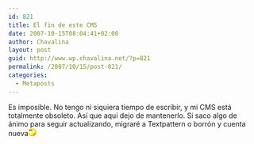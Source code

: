 ```yaml
---
id: 821
title: El fin de este CMS
date: 2007-10-15T08:04:41+02:00
author: Chavalina
layout: post
guid: http://www.wp.chavalina.net/?p=821
permalink: /2007/10/15/post-821/
categories:
  - Metaposts
---
```

Es imposible. No tengo ni siquiera tiempo de escribir, y mi CMS está totalmente obsoleto. As&iacute; que aqu&iacute; dejo de mantenerlo. Si saco algo de ánimo para seguir actualizando, migraré a Textpattern o borrón y cuenta nueva![emo](/imagenes/emoticonos/pensativo.gif)